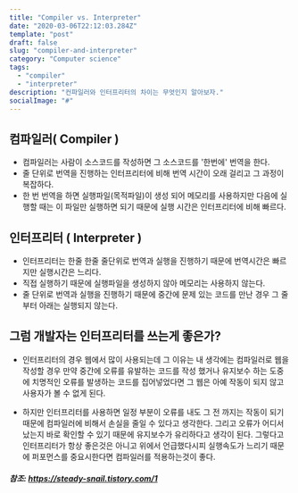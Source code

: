 ```yaml
---
title: "Compiler vs. Interpreter"
date: "2020-03-06T22:12:03.284Z"
template: "post"
draft: false
slug: "compiler-and-interpreter"
category: "Computer science"
tags:
  - "compiler"
  - "interpreter"
description: "컨파일러와 인터프리터의 차이는 무엇인지 알아보자."
socialImage: "#"
---
```


## 컴파일러( Compiler )   
+ 컴파일러는 사람이 소스코드를 작성하면 그 소스코드를 '한번에' 번역을 한다.
+ 줄 단위로 번역을 진행하는 인터프리터에 비해 번역 시간이 오래 걸리고 그 과정이 복잡하다.
+ 한 번 번역을 하면 실행파일(목적파일)이 생성 되어 메모리를 사용하지만 다음에 실행할 때는 이 파일만 실행하면 되기 때문에 실행 시간은 인터프리터에 비해 빠르다.

## 인터프리터 ( Interpreter )
+ 인터프리터는 한줄 한줄 줄단위로 번역과 실행을 진행하기 때문에 번역시간은 빠르지만 실행시간은 느리다.
+ 직접 실행하기 때문에 실행파일을 생성하지 않아 메모리는 사용하지 않는다.
+ 줄 단위로 번역과 실행을 진행하기 때문에 중간에 문제 있는 코드를 만난 경우 그 줄부터 아래는 실행되지 않는다.

## 그럼 개발자는 인터프리터를 쓰는게 좋은가?
+ 인터프리터의 경우 웹에서 많이 사용되는데 그 이유는 내 생각에는 컴파일러로 웹을 작성할 경우 만약 중간에 오류를 유발하는 코드를 작성 했거나 유지보수 하는 도중에 치명적인 오류를 발생하는 코드를 집어넣었다면 그 웹은 아예 작동이 되지 않고 사용자가 볼 수 없게 된다.

+ 하지만 인터프리터를 사용하면 일정 부분이 오류를 내도 그 전 까지는 작동이 되기 때문에 컴파일러에 비해서 손실을 줄일 수 있다고 생각한다. 그리고 오류가 어디서 났는지 바로 확인할 수 있기 때문에 유지보수가 유리하다고 생각이 된다. 그렇다고 인터프리터가 항상 좋은것은 아니고 위에서 언급했다시피 실행속도가 느리기 때문에 퍼포먼스를 중요시한다면 컴파일러를 적용하는것이 좋다.   


##### 참조: https://steady-snail.tistory.com/1
